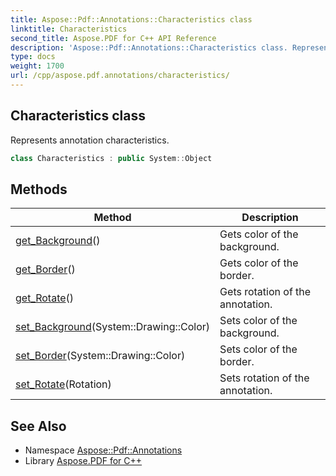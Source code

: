 ```yaml
---
title: Aspose::Pdf::Annotations::Characteristics class
linktitle: Characteristics
second_title: Aspose.PDF for C++ API Reference
description: 'Aspose::Pdf::Annotations::Characteristics class. Represents annotation characteristics in C++.'
type: docs
weight: 1700
url: /cpp/aspose.pdf.annotations/characteristics/
---
```

## Characteristics class


Represents annotation characteristics.

```cpp
class Characteristics : public System::Object
```

## Methods

| Method | Description |
| --- | --- |
| [get_Background](./get_background/)() | Gets color of the background. |
| [get_Border](./get_border/)() | Gets color of the border. |
| [get_Rotate](./get_rotate/)() | Gets rotation of the annotation. |
| [set_Background](./set_background/)(System::Drawing::Color) | Sets color of the background. |
| [set_Border](./set_border/)(System::Drawing::Color) | Sets color of the border. |
| [set_Rotate](./set_rotate/)(Rotation) | Sets rotation of the annotation. |
## See Also

* Namespace [Aspose::Pdf::Annotations](../)
* Library [Aspose.PDF for C++](../../)
